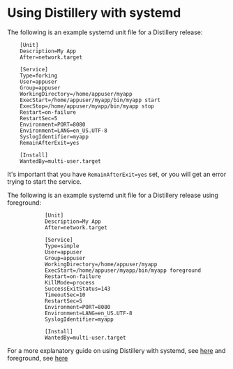 # Using Distillery with systemd

The following is an example systemd unit file for a Distillery release:

		[Unit]
		Description=My App
		After=network.target

		[Service]
		Type=forking
		User=appuser
		Group=appuser
		WorkingDirectory=/home/appuser/myapp
		ExecStart=/home/appuser/myapp/bin/myapp start
		ExecStop=/home/appuser/myapp/bin/myapp stop
		Restart=on-failure
		RestartSec=5
		Environment=PORT=8080
		Environment=LANG=en_US.UTF-8
		SyslogIdentifier=myapp
		RemainAfterExit=yes

		[Install]
		WantedBy=multi-user.target

It's important that you have `RemainAfterExit=yes` set, or you will get an error trying to start
the service.

The following is an example systemd unit file for a Distillery release using foreground:

                [Unit]
                Description=My App
                After=network.target

                [Service]
                Type=simple
                User=appuser
                Group=appuser
                WorkingDirectory=/home/appuser/myapp
                ExecStart=/home/appuser/myapp/bin/myapp foreground
                Restart=on-failure
                KillMode=process
                SuccessExitStatus=143
                TimeoutSec=10
                RestartSec=5
                Environment=PORT=8080
                Environment=LANG=en_US.UTF-8
                SyslogIdentifier=myapp

                [Install]
                WantedBy=multi-user.target

For a more explanatory guide on using Distillery with systemd, see [here](http://mfeckie.github.io/Phoenix-In-Production-With-Systemd/) and foreground, see [here](https://elixirforum.com/t/distillery-node-is-not-running-and-non-zero-exit-code/3834)
